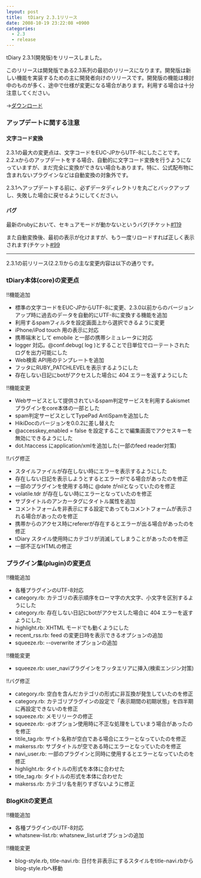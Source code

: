 ```yaml
---
leyout: post
title:  tDiary 2.3.1リリース
date: 2008-10-19 23:22:08 +0900
categories:
  - 2.3
  - release
---
```

tDiary 2.3.1(開発版)をリリースしました。

このリリースは開発版である2.3系列の最初のリリースになります。開発版は新しい機能を実装するための主に開発者向けのリリースです。開発版の機能は検討中のものが多く、途中で仕様が変更になる場合があります。利用する場合は十分注意してください。

→[ダウンロード](20021112)

### アップデートに関する注意
#### 文字コード変換
2.3.1の最大の変更点は、文字コードをEUC-JPからUTF-8にしたことです。2.2.xからのアップデートをする場合、自動的に文字コード変換を行うようになっていますが、まだ完全に変換ができない場合もあります。特に、公式配布物に含まれないプラグインなどは自動変換の対象外です。

2.3.1へアップデートする前に、必ずデータディレクトリを丸ごとバックアップし、失敗した場合に戻せるようにしてください。

#### バグ
最新のrubyにおいて、セキュアモードが動かないというバグ(チケット[#119](http://www.cozmixng.org/retro/projects/tdiary/ticket/119)

また自動変換後、最初の表示が化けますが、もう一度リロードすれば正しく表示されます(チケット[#99](http://www.cozmixng.org/retro/projects/tdiary/ticket/99)

----

2.3.1の前リリース(2.2.1)からの主な変更内容は以下の通りです。

### tDiary本体(core)の変更点
!!機能追加
* 標準の文字コードをEUC-JPからUTF-8に変更、2.3.0以前からのバージョンアップ時に過去のデータを自動的にUTF-8に変換する機能を追加
* 利用するspamフィルタを設定画面上から選択できるように変更
* iPhone/iPod touch 用の表示に対応
* 携帯端末として emobile と一部の携帯シミュレータに対応
* logger 対応。@conf.debug( log )とすることで日単位でローテートされたログを出力可能にした
* Web検索 API用のテンプレートを追加
* フッタにRUBY_PATCHLEVELを表示するようにした
* 存在しない日記にbotがアクセスした場合に 404 エラーを返すようにした

!!機能変更
* Webサービスとして提供されているspam判定サービスを利用するakismetプラグインをcore本体の一部とした
* spam判定サービスとしてTypePad AntiSpamを追加した
* HikiDocのバージョンを0.0.2に差し替えた
* @accesskey_enabled = false を設定することで編集画面でアクセスキーを無効にできるようにした
* dot.htaccess にapplication/xmlを追加した(一部のfeed reader対策)

!!バグ修正
* スタイルファイルが存在しない時にエラーを表示するようにした
* 存在しない日記を表示しようとするとエラーがでる場合があったのを修正
* 一部のプラグインを使用する時に @date がnilとなっていたのを修正
* volatile.tdr が存在しない時にエラーとなっていたのを修正
* サブタイトルのアンカータグにタイトル属性を追加
* コメントフォームを非表示にする設定であってもコメントフォームが表示される場合があったのを修正
* 携帯からのアクセス時にrefererが存在するとエラーが出る場合があったのを修正
* tDiary スタイル使用時にカテゴリが消滅してしまうことがあったのを修正
* 一部不正なHTMLの修正

### プラグイン集(plugin)の変更点
!!機能追加
* 各種プラグインのUTF-8対応
* category.rb: カテゴリの表示順序をローマ字の大文字、小文字を区別するようにした
* category.rb: 存在しない日記にbotがアクセスした場合に 404 エラーを返すようにした
* highlight.rb: XHTML モードでも動くようにした
* recent_rss.rb: feed の変更日時を表示できるオプションの追加
* squeeze.rb: --overwrite オプションの追加

!!機能変更
* squeeze.rb: user_naviプラグインをフッタエリアに挿入(検索エンジン対策)

!!バグ修正
* category.rb: 空白を含んだカテゴリの形式に非互換が発生していたのを修正
* category.rb: カテゴリプラグインの設定で「表示期間の初期状態」を四半期に再設定できないのを修正
* squeeze.rb: メモリリークの修正
* squeeze.rb: -pオプション使用時に不正な処理をしていまう場合があったのを修正
* titile_tag.rb: サイト名称が空白である場合にエラーとなっていたのを修正
* makerss.rb: サブタイトルが空である時にエラーとなっていたのを修正
* navi_user.rb: 一部のプラグインと同時に使用するとエラーとなっていたのを修正
* highlight.rb: タイトルの形式を本体に合わせた
* title_tag.rb: タイトルの形式を本体に合わせた
* makerss.rb: カテゴリ名を削りすぎないように修正

### BlogKitの変更点
!!機能追加
* 各種プラグインのUTF-8対応
* whatsnew-list.rb: whatsnew_list.urlオプションの追加

!!機能変更
* blog-style.rb, title-navi.rb: 日付を非表示にするスタイルをtitle-navi.rbからblog-style.rbへ移動

